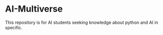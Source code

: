 # AI-Multiverse

This repository is for AI students seeking knowledge about python and AI in specific.

